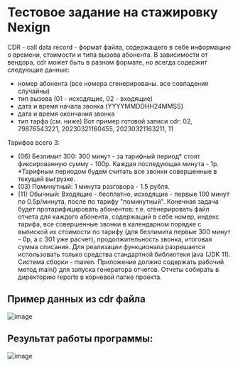 # Тестовое задание на стажировку Nexign
CDR - сall data record - формат файла, содержащего в себе информацию о времени, стоимости и типа вызова абонента.
В зависимости от вендора, cdr может быть в разном формате, но всегда содержит следующие данные:
- номер абонента (все номера сгенерированы. все совпадения случайны)
- тип вызова (01 - исходящие, 02 - входящие)
- дата и время начала звонка (YYYYMMDDHH24MMSS)
- дата и время окончания звонка
- тип тарфа (см. ниже)
Вот пример готовой записи cdr:
02, 79876543221, 20230321160455, 20230321163211, 11

Тарифов всего 3:
- (06) Безлимит 300: 300 минут - за тарифный период* стоят фиксированную сумму - 100р. Каждая последующая минута - 1р. 
*Тарифным периодом будем считать все звонки совершенные в текущей выгрузке. 
- (03) Поминутный: 1 минута разговора - 1.5 рубля. 
- (11) Обычный:
Входящие - бесплатно, исходящие - первые 100 минут по 0.5р/минута, после по тарифу "поминутный".
Конечная задача будет протарифицировать абонентов: т.е. сгенерировать файл отчета для каждого абонента, содержащий в себе номер, индекс тарифа, все совершенные звонки в календарном порядке с выпиской их стоимости по тарифу (для безлимита первые 300 минут - 0р, а с 301 уже расчет), продолжительность звонка, итоговая сумма списания. 
Для реализации функционала разрешается использовать только средства стандартной библиотеки java (JDK 11). Система сборки - maven. Приложение должно содержать рабочий метод main() для запуска генератора отчетов. Отчеты собирать в директорию reports в корневой папке проекта.
## Пример данных из cdr файла
![image](https://user-images.githubusercontent.com/89010195/227204821-606a11d4-3b86-48a7-8111-5b9d6bb578e3.png)
## Результат работы программы:
![image](https://user-images.githubusercontent.com/89010195/227204575-cd2f71b0-84ea-4a01-aa5f-1c0679208016.png)
